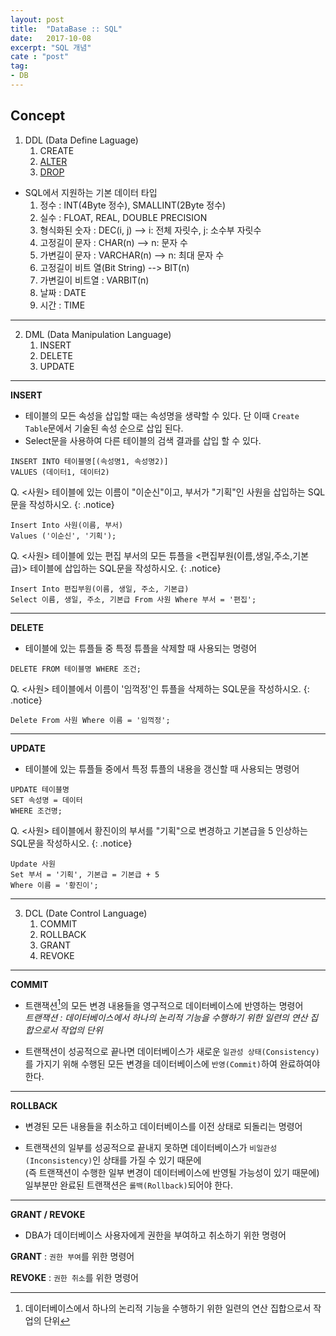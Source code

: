 ```yaml
---
layout: post
title:  "DataBase :: SQL"
date:   2017-10-08
excerpt: "SQL 개념"
cate : "post"
tag:
- DB
---
```


## Concept

1. DDL (Data Define Laguage)
    1. CREATE
    2. [ALTER](https://goodgid.github.io/DB-Alter/)
    3. [DROP](https://goodgid.github.io/DB-Drop/)

* SQL에서 지원하는 기본 데이터 타입
    1. 정수 : INT(4Byte 정수), SMALLINT(2Byte 정수)
    2. 실수 : FLOAT, REAL, DOUBLE PRECISION
    3. 형식화된 숫자 : DEC(i, j) --> i: 전체 자릿수,   j: 소수부 자릿수
    4. 고정길이 문자 : CHAR(n) --> n: 문자 수
    5. 가변길이 문자 : VARCHAR(n) --> n: 최대 문자 수
    6. 고정길이 비트 열(Bit String) --> BIT(n)
    7. 가변길이 비트열 : VARBIT(n)
    8. 날짜 : DATE
    9. 시간 : TIME


---


2. DML (Data Manipulation Language)
    1. INSERT
    2. DELETE
    3. UPDATE

--- 

**INSERT**

* 테이블의 모든 속성을 삽입할 때는 속성명을 생략할 수 있다. 단 이때 `Create Table`문에서 기술된 속성 순으로 삽입 된다.
* Select문을 사용하여 다른 테이블의 검색 결과를 삽입 할 수 있다.


```
INSERT INTO 테이블명[(속성명1, 속성명2)]
VALUES (데이터1, 데이터2)
```

Q. <사원> 테이블에 있는 이름이 "이순신"이고, 부서가 "기획"인 사원을 삽입하는 SQL문을 작성하시오.
{: .notice}

```
Insert Into 사원(이름, 부서)
Values ('이순신', '기획');
```    


Q. <사원> 테이블에 있는 편집 부서의 모든 튜플을 <편집부원(이름,생일,주소,기본급)> 테이블에 삽입하는 SQL문을 작성하시오.
{: .notice}

```
Insert Into 편집부원(이름, 생일, 주소, 기본급)
Select 이름, 생일, 주소, 기본급 From 사원 Where 부서 = '편집';
```    

---



**DELETE**

* 테이블에 있는 튜플들 중 특정 튜플을 삭제할 때 사용되는 명령어


```
DELETE FROM 테이블명 WHERE 조건;
```

Q. <사원> 테이블에서 이름이 '임꺽정'인 튜플을 삭제하는 SQL문을 작성하시오.
{: .notice}

```
Delete From 사원 Where 이름 = '임꺽정';
```    

---




**UPDATE**

* 테이블에 있는 튜플들 중에서 특정 튜플의 내용을 갱신할 때 사용되는 명령어


```
UPDATE 테이블명
SET 속성명 = 데이터
WHERE 조건명;
```

Q. <사원> 테이블에서 황진이의 부서를 "기획"으로 변경하고 기본급을 5 인상하는 SQL문을 작성하시오.
{: .notice}

```
Update 사원
Set 부서 = '기획', 기본급 = 기본급 + 5
Where 이름 = '황진이';
```    

---




3. DCL (Date Control Language)
    1. COMMIT
    2. ROLLBACK
    3. GRANT
    4. REVOKE 


--- 

**COMMIT**

* 트랜잭션[^1]의 모든 변경 내용들을 영구적으로 데이터베이스에 반영하는 명령어 <br/> *트랜잭션 : 데이터베이스에서 하나의 논리적 기능을 수행하기 위한 일련의 연산 집합으로서 작업의 단위*
[^1]: 데이터베이스에서 하나의 논리적 기능을 수행하기 위한 일련의 연산 집합으로서 작업의 단위
                
* 트랜잭션이 성공적으로 끝나면 데이터베이스가 새로운 `일관성 상태(Consistency)`를 가지기 위해 수행된 모든 변경을 데이터베이스에 `반영(Commit)`하여 완료하여야한다.

---

**ROLLBACK**

* 변경된 모든 내용들을 취소하고 데이터베이스를 이전 상태로 되돌리는 명령어

* 트랜잭션의 일부를 성공적으로 끝내지 못하면 데이터베이스가 `비일관성(Inconsistency)`인 상태를 가질 수 있기 때문에 <br/> (즉 트랜잭션이 수행한 일부 변경이 데이터베이스에 반영될 가능성이 있기 때문에) 일부분만 완료된 트랜잭션은 `롤백(Rollback)`되어야 한다.

---


**GRANT / REVOKE**

* DBA가 데이터베이스 사용자에게 권한을 부여하고 취소하기 위한 명령어

**GRANT** : `권한 부여`를 위한 명령어

**REVOKE** : `권한 취소`를 위한 명령어


